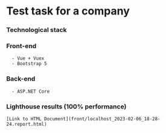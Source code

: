 # Test task for a company
### Technological stack

### Front-end
```
  - Vue + Vuex
  - Bootstrap 5
```

### Back-end
```
  - ASP.NET Core
```
  
### Lighthouse results (100% performance)
```
[Link to HTML Document](front/localhost_2023-02-06_18-28-24.report.html)
```
